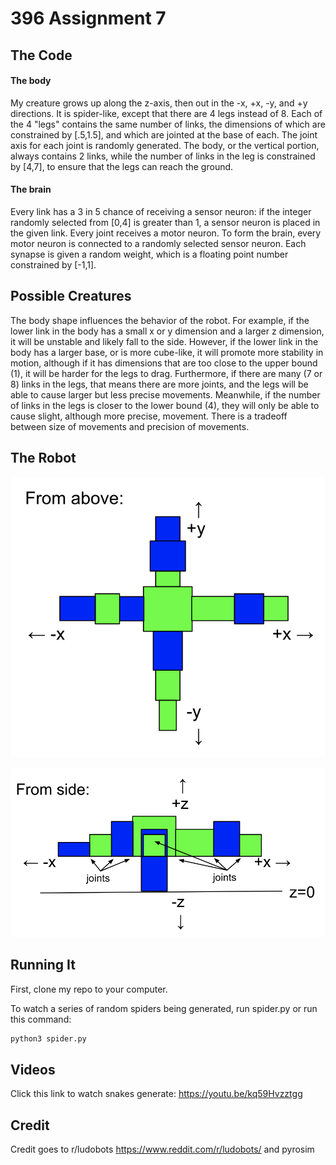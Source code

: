# 396 Assignment 7

## The Code

#### The body
My creature grows up along the z-axis, then out in the -x, +x, -y, and +y directions. It is spider-like, except that there are 4 legs instead of 8. Each of the 4 "legs" contains the same number of links, the dimensions of which are constrained by [.5,1.5], and which are jointed at the base of each. The joint axis for each joint is randomly generated. The body, or the vertical portion, always contains 2 links, while the number of links in the leg is constrained by [4,7], to ensure that the legs can reach the ground. 

#### The brain
Every link has a 3 in 5 chance of receiving a sensor neuron: if the integer randomly selected from [0,4] is greater than 1, a sensor neuron is placed in the given link. Every joint receives a motor neuron. To form the brain, every motor neuron is connected to a randomly selected sensor neuron. Each synapse is given a random weight, which is a floating point number constrained by [-1,1]. 

## Possible Creatures

The body shape influences the behavior of the robot. For example, if the lower link in the body has a small x or y dimension and a larger z dimension, it will be unstable and likely fall to the side. However, if the lower link in the body has a larger base, or is more cube-like, it will promote more stability in motion, although if it has dimensions that are too close to the upper bound (1), it will be harder for the legs to drag. Furthermore, if there are many (7 or 8) links in the legs, that means there are more joints, and the legs will be able to cause larger but less precise movements. Meanwhile, if the number of links in the legs is closer to the lower bound (4), they will only be able to cause slight, although more precise, movement. There is a tradeoff between size of movements and precision of movements.

## The Robot

![alt text](https://github.com/juliagangi/mybots/blob/3DCreature/fromabove.png?raw=true)

![alt text](https://github.com/juliagangi/mybots/blob/3DCreature/fromside.png?raw=true)

## Running It

First, clone my repo to your computer.

To watch a series of random spiders being generated, run spider.py or run this command:

```bash
python3 spider.py
```

## Videos

Click this link to watch snakes generate: <https://youtu.be/kq59Hvzztgg>

## Credit

Credit goes to r/ludobots <https://www.reddit.com/r/ludobots/> and pyrosim

